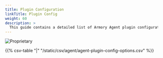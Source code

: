```yaml
---
title: Plugin Configuration
linkTitle: Plugin Config
weight: 60
description: >
  This guide contains a detailed list of Armory Agent plugin configuration options for Clouddriver.
---
```

![Proprietary](/images/proprietary.svg)

{{% csv-table "|" "/static/csv/agent/agent-plugin-config-options.csv" %}}

